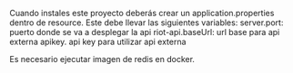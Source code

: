 Cuando instales este proyecto deberás crear un application.properties dentro de resource. 
Este debe llevar las siguientes variables:
server.port: puerto donde se va a desplegar la api
riot-api.baseUrl: url base para api externa
apikey. api key para utilizar api externa

Es necesario ejecutar imagen de redis en docker.
